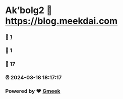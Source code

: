 # Ak’bolg2 :link: https://blog.meekdai.com 
### :page_facing_up: [1](https://blog.meekdai.com/tag.html) 
### :speech_balloon: 1 
### :hibiscus: 17 
### :alarm_clock: 2024-03-18 18:17:17 
### Powered by :heart: [Gmeek](https://github.com/Meekdai/Gmeek)
